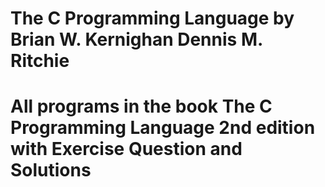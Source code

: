 # The C Programming Language by Brian W. Kernighan  Dennis M. Ritchie
# All programs in the book The C Programming Language 2nd edition with Exercise Question and Solutions
